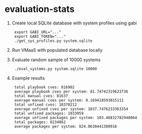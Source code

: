 # evaluation-stats

1. Create local SQLite database with system profiles using gabi

        export GABI_URL="..."
        export GABI_TOKEN="..."
        ./get_sys_profiles.py system.sqlite

2. Run VMaaS with populated database locally
3. Evaluate random sample of 10000 systems

        ./eval_systems.py system.sqlite 10000

4. Example results

        total playbook cves: 816902
        average playbook cves per system: 81.74742319623736
        total manual cves: 81637
        average manual cves per system: 8.169418593015111
        total unfixed cves: 10370212
        average unfixed cves per system: 1037.7476233363354
        total unfixed packages: 1033959
        average unfixed packages per system: 103.46832782948064
        total packages: 8234862
        average packages per system: 824.0630441308916
